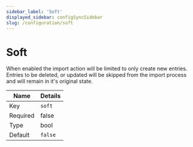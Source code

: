 ```yaml
---
sidebar_label: 'Soft'
displayed_sidebar: configSyncSidebar
slug: /configuration/soft
---
```


# Soft

When enabled the import action will be limited to only create new entries. Entries to be deleted, or updated will be skipped from the import process and will remain in it's original state.

| Name | Details |
| ---- | ------- |
| Key | `soft` |
| Required | false |
| Type | bool |
| Default | `false` |
